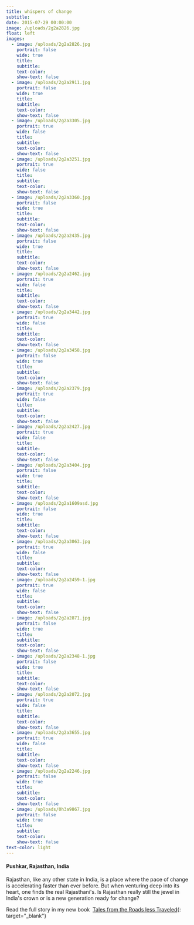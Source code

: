 ```yaml
---
title: whispers of change
subtitle:
date: 2015-07-29 00:00:00
image: /uploads/2g2a2826.jpg
float: left
images:
  - image: /uploads/2g2a2826.jpg
    portrait: false
    wide: true
    title:
    subtitle:
    text-color:
    show-text: false
  - image: /uploads/2g2a2911.jpg
    portrait: false
    wide: true
    title:
    subtitle:
    text-color:
    show-text: false
  - image: /uploads/2g2a3305.jpg
    portrait: true
    wide: false
    title:
    subtitle:
    text-color:
    show-text: false
  - image: /uploads/2g2a3251.jpg
    portrait: true
    wide: false
    title:
    subtitle:
    text-color:
    show-text: false
  - image: /uploads/2g2a3360.jpg
    portrait: false
    wide: true
    title:
    subtitle:
    text-color:
    show-text: false
  - image: /uploads/2g2a2435.jpg
    portrait: false
    wide: true
    title:
    subtitle:
    text-color:
    show-text: false
  - image: /uploads/2g2a2462.jpg
    portrait: true
    wide: false
    title:
    subtitle:
    text-color:
    show-text: false
  - image: /uploads/2g2a3442.jpg
    portrait: true
    wide: false
    title:
    subtitle:
    text-color:
    show-text: false
  - image: /uploads/2g2a3458.jpg
    portrait: false
    wide: true
    title:
    subtitle:
    text-color:
    show-text: false
  - image: /uploads/2g2a2379.jpg
    portrait: true
    wide: false
    title:
    subtitle:
    text-color:
    show-text: false
  - image: /uploads/2g2a2427.jpg
    portrait: true
    wide: false
    title:
    subtitle:
    text-color:
    show-text: false
  - image: /uploads/2g2a3404.jpg
    portrait: false
    wide: true
    title:
    subtitle:
    text-color:
    show-text: false
  - image: /uploads/2g2a1609asd.jpg
    portrait: false
    wide: true
    title:
    subtitle:
    text-color:
    show-text: false
  - image: /uploads/2g2a3063.jpg
    portrait: true
    wide: false
    title:
    subtitle:
    text-color:
    show-text: false
  - image: /uploads/2g2a2459-1.jpg
    portrait: true
    wide: false
    title:
    subtitle:
    text-color:
    show-text: false
  - image: /uploads/2g2a2871.jpg
    portrait: false
    wide: true
    title:
    subtitle:
    text-color:
    show-text: false
  - image: /uploads/2g2a2348-1.jpg
    portrait: false
    wide: true
    title:
    subtitle:
    text-color:
    show-text: false
  - image: /uploads/2g2a2072.jpg
    portrait: true
    wide: false
    title:
    subtitle:
    text-color:
    show-text: false
  - image: /uploads/2g2a3655.jpg
    portrait: true
    wide: false
    title:
    subtitle:
    text-color:
    show-text: false
  - image: /uploads/2g2a2246.jpg
    portrait: false
    wide: true
    title:
    subtitle:
    text-color:
    show-text: false
  - image: /uploads/0h3a9867.jpg
    portrait: false
    wide: true
    title:
    subtitle:
    text-color:
    show-text: false
text-color: light
---
```


#### Pushkar, Rajasthan, India

Rajasthan, like any other state in India, is a place where the pace of change is accelerating faster than ever before. But when venturing deep into its heart, one finds the real Rajasthani's. Is Rajasthan really still the jewel in India's crown or is a new generation ready for change?

Read the full story in my new book &nbsp;[Tales from the Roads less Traveled](https://shop.pieaerts.com/collections/book){: target="_blank"}